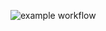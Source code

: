 ![example workflow](https://github.com/Chist-Sergey/yamdb_final/actions/workflows/yamdb_workflow.yml/badge.svg)